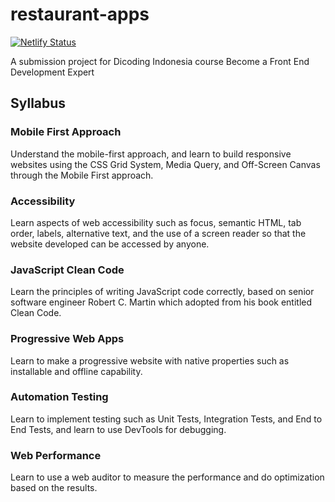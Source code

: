 # restaurant-apps

[![Netlify Status](https://api.netlify.com/api/v1/badges/6182dd71-3ce7-4f03-a3a7-ae31ffc5eb63/deploy-status)](https://app.netlify.com/sites/oishiinyan/deploys)

A submission project for Dicoding Indonesia course Become a Front End Development Expert

## Syllabus

### Mobile First Approach
Understand the mobile-first approach, and learn to build responsive websites using the CSS Grid System, Media Query, and Off-Screen Canvas through the Mobile First approach.

### Accessibility
Learn aspects of web accessibility such as focus, semantic HTML, tab order, labels, alternative text, and the use of a screen reader so that the website developed can be accessed by anyone.

### JavaScript Clean Code
Learn the principles of writing JavaScript code correctly, based on senior software engineer Robert C. Martin which adopted from his book entitled Clean Code.

### Progressive Web Apps
Learn to make a progressive website with native properties such as installable and offline capability.

### Automation Testing
Learn to implement testing such as Unit Tests, Integration Tests, and End to End Tests, and learn to use DevTools for debugging.

### Web Performance
Learn to use a web auditor to measure the performance and do optimization based on the results.
